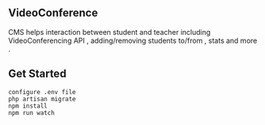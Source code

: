 ## VideoConference

   CMS helps  interaction between student and teacher including VideoConferencing API , adding/removing students to/from , stats  and more    .
    
## Get Started

    configure .env file  
    php artisan migrate
    npm install
    npm run watch

